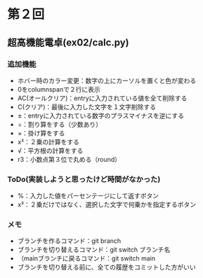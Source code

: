 # 第２回
## 超高機能電卓(ex02/calc.py)
### 追加機能
- ホバー時のカラー変更：数字の上にカーソルを置くと色が変わる
- 0をcolumnspanで２行に表示
- AC(オールクリア)：entryに入力されている値を全て削除する
- C(クリア)：最後に入力した文字を１文字削除する
- ±：entryに入力されている数字のプラスマイナスを逆にする
- ÷：割り算をする（少数あり）
- ×：掛け算をする
- x²：２乗の計算をする
- √：平方根の計算をする
- r3：小数点第３位で丸める（round）

### ToDo(実装しようと思ったけど時間がなかった)
- %：入力した値をパーセンテージにして返すボタン
- x²：２乗だけではなく、選択した文字で何乗かを指定するボタン

### メモ
- ブランチを作るコマンド：git branch
- ブランチを切り替えるコマンド：git switch ブランチ名
- （mainブランチに戻るコマンド：git switch main
- ブランチを切り替える前に、全ての履歴をコミットした方がいい